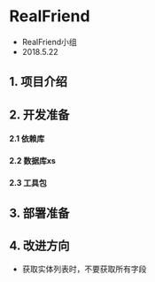 # RealFriend

- RealFriend小组
- 2018.5.22

## 1. 项目介绍

## 2. 开发准备

#### 2.1 依赖库
#### 2.2 数据库xs
#### 2.3 工具包

## 3. 部署准备

## 4. 改进方向
- 获取实体列表时，不要获取所有字段
